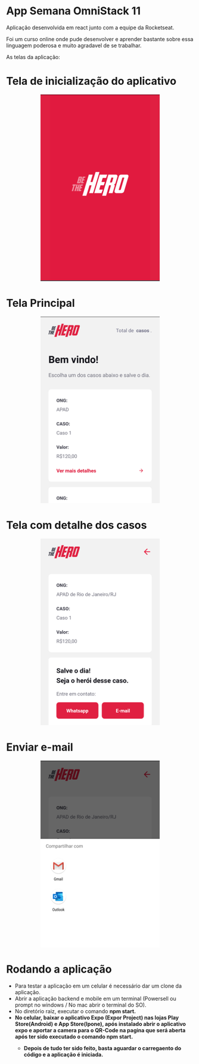 # App Semana OmniStack 11

Aplicação desenvolvida em react junto com a equipe da Rocketseat.

Foi um curso online onde pude desenvolver e aprender bastante sobre essa linguagem poderosa e muito agradavel de se trabalhar.

As telas da aplicação:

# Tela de inicialização do aplicativo

<p align="center">
  <img src="img/img1.png" alt="Splash Screen" width="320" height="500" />
</p>

# Tela Principal

<p align="center">
  <img src="img/img2.png" alt="Casos" width="320" height="500" />
</p>

# Tela com detalhe dos casos

<p align="center">
  <img src="img/img3.png" alt="Detalhe dos casos" width="320" height="500"/>
</p>

# Enviar e-mail

<p align="center">
  <img src="img/img4.png" alt="Enviar e-mail" width="320" height="500" />
</p>

# Rodando a aplicação

- Para testar a aplicação em um celular é necessário dar um clone da aplicação.
- Abrir a aplicação backend e mobile em um terminal (Powersell ou prompt no windows / No mac abrir o terminal do SO).
- No diretório raiz, executar o comando <b>npm start<b/>.
- No celular, baixar o aplicativo <b>Expo (Expor Project)<b/> nas lojas Play Store(Android) e App Store(Ipone), após instalado abrir o aplicativo expo e aportar a camera para o QR-Code na pagina que será aberta após ter sido executado o comando <b>npm start<b/>.
  - Depois de tudo ter sido feito, basta aguardar o carregaento do código e a aplicação é iniciada.
